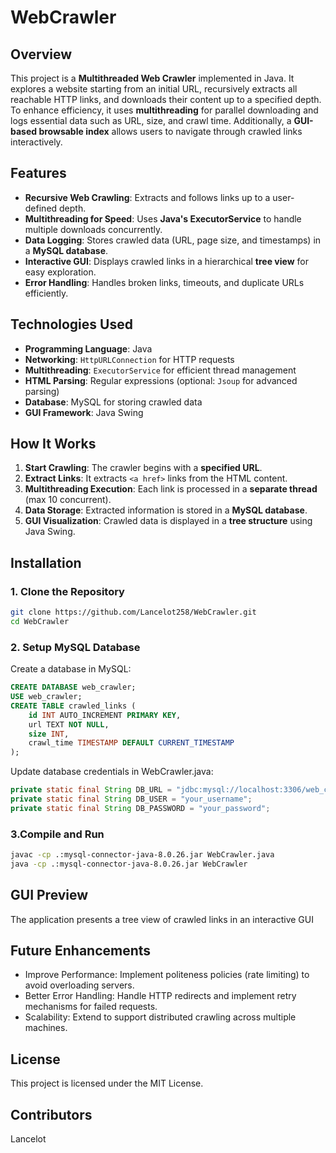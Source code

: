 # WebCrawler  

## Overview  
This project is a **Multithreaded Web Crawler** implemented in Java. It explores a website starting from an initial URL, recursively extracts all reachable HTTP links, and downloads their content up to a specified depth. To enhance efficiency, it uses **multithreading** for parallel downloading and logs essential data such as URL, size, and crawl time. Additionally, a **GUI-based browsable index** allows users to navigate through crawled links interactively.  

## Features  
- **Recursive Web Crawling**: Extracts and follows links up to a user-defined depth.  
- **Multithreading for Speed**: Uses **Java's ExecutorService** to handle multiple downloads concurrently.  
- **Data Logging**: Stores crawled data (URL, page size, and timestamps) in a **MySQL database**.  
- **Interactive GUI**: Displays crawled links in a hierarchical **tree view** for easy exploration.  
- **Error Handling**: Handles broken links, timeouts, and duplicate URLs efficiently.  

## Technologies Used  
- **Programming Language**: Java  
- **Networking**: `HttpURLConnection` for HTTP requests  
- **Multithreading**: `ExecutorService` for efficient thread management  
- **HTML Parsing**: Regular expressions (optional: `Jsoup` for advanced parsing)  
- **Database**: MySQL for storing crawled data  
- **GUI Framework**: Java Swing  

## How It Works  
1. **Start Crawling**: The crawler begins with a **specified URL**.  
2. **Extract Links**: It extracts `<a href>` links from the HTML content.  
3. **Multithreading Execution**: Each link is processed in a **separate thread** (max 10 concurrent).  
4. **Data Storage**: Extracted information is stored in a **MySQL database**.  
5. **GUI Visualization**: Crawled data is displayed in a **tree structure** using Java Swing.  

## Installation  
### **1. Clone the Repository**  
```sh
git clone https://github.com/Lancelot258/WebCrawler.git
cd WebCrawler
```
### **2. Setup MySQL Database**
Create a database in MySQL:
```sql
CREATE DATABASE web_crawler;
USE web_crawler;
CREATE TABLE crawled_links (
    id INT AUTO_INCREMENT PRIMARY KEY,
    url TEXT NOT NULL,
    size INT,
    crawl_time TIMESTAMP DEFAULT CURRENT_TIMESTAMP
);
```
Update database credentials in WebCrawler.java:
```java
private static final String DB_URL = "jdbc:mysql://localhost:3306/web_crawler";
private static final String DB_USER = "your_username";
private static final String DB_PASSWORD = "your_password";
```
### **3.Compile and Run**
```sh
javac -cp .:mysql-connector-java-8.0.26.jar WebCrawler.java
java -cp .:mysql-connector-java-8.0.26.jar WebCrawler
```
## GUI Preview
The application presents a tree view of crawled links in an interactive GUI

## Future Enhancements
- Improve Performance: Implement politeness policies (rate limiting) to avoid overloading servers.
- Better Error Handling: Handle HTTP redirects and implement retry mechanisms for failed requests.
- Scalability: Extend to support distributed crawling across multiple machines.

## License
This project is licensed under the MIT License.

## Contributors
Lancelot







